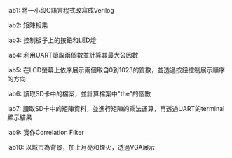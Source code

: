 lab1: 將一小段C語言程式改寫成Verilog

lab2: 矩陣相乘

lab3: 控制板子上的按鈕和LED燈

lab4: 利用UART讀取兩個數並計算其最大公因數

lab5: 在LCD螢幕上依序展示兩個取自0到1023的質數，並透過按鈕控制展示順序的方向

lab6: 讀取SD卡中的檔案，並計算檔案中"the"的個數

lab7: 讀取SD卡中的矩陣資料，並進行矩陣的乘法運算，再透過UART的terminal顯示結果

lab9: 實作Correlation Filter

lab10: 以城市為背景，加上月亮和煙火，透過VGA展示
